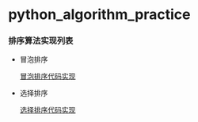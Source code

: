 # python_algorithm_practice


### 排序算法实现列表

- 冒泡排序
  
  [冒泡排序代码实现](bubble_sort.py)

- 选择排序

  [选择排序代码实现](selection_sort.py)
